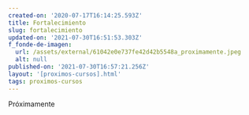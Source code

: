 ```yaml
---
created-on: '2020-07-17T16:14:25.593Z'
title: Fortalecimiento
slug: fortalecimiento
updated-on: '2021-07-30T16:51:53.303Z'
f_fonde-de-imagen:
  url: /assets/external/61042e0e737fe42d42b5548a_proximamente.jpeg
  alt: null
published-on: '2021-07-30T16:57:21.256Z'
layout: '[proximos-cursos].html'
tags: proximos-cursos
---
```


Próximamente

